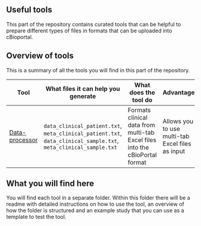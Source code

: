 ## Useful tools 

This part of the repository contains curated tools that can be helpful to prepare different types of files in formats that can be uploaded into cBioportal. 

## Overview of tools 

This is a summary of all the tools you will find in this part of the repository.

| Tool | What files it can help you generate | What does the tool do | Advantages | Disadvantages |
|-------------|-------------|-------------|-------------|-------------|
| [Data-processor](https://github.com/MJKorte/Data-processor) | `data_clinical_patient.txt`, `meta_clinical_patient.txt`, `data_clinical_sample.txt`, `meta_clinical_sample.txt` | Formats clinical data from multi-tab Excel files into the cBioPortal format | Allows you to use multi-tab Excel files as input | Only processes clinical data files |



## What you will find here 

You will find each tool in a separate folder. Within this folder there will be a readme with detailed instructions on how to use the tool, an overview of how the folder is structured and an example study that you can use as a template to test the tool. 
